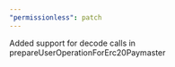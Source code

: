 ```yaml
---
"permissionless": patch
---
```


Added support for decode calls in prepareUserOperationForErc20Paymaster
